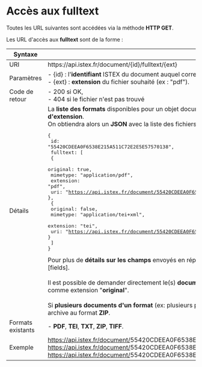 # Accès aux fulltext

Toutes les URL suivantes sont accédées via la méthode **HTTP GET**.

Les URL d'accès aux **fulltext** sont de la forme :

| Syntaxe | |
|------------ | ------------- |
| URI | https&#58;//api.istex.fr/document/{id}/fulltext/{ext}|
| Paramètres | - {id} : l'**identifiant** ISTEX du document auquel correspond la notice,<br>- {ext} : **extension** du fichier souhaité (ex : "pdf"). |
| Code de retour | - 200 si OK, <br>- 404 si le fichier n'est pas trouvé|
| Détails | La **liste des formats** disponibles pour un objet documentaire est accessible **si on ne précise pas d'extension**.<br>On obtiendra alors un **JSON** avec la liste des fichiers disponibles, par exemple : <br><pre class="json">{<br>  id: "55420CDEEA0F6538E215A511C72E2E5E57570138",<br>  fulltext: [<br>    {<br>      original: true,<br>      mimetype: "application/pdf",<br>      extension: "pdf",<br>      uri: "https://api.istex.fr/document/55420CDEEA0F6538E215A511C72E2E5E57570138/fulltext/pdf"<br>    },<br>    {<br>      original: false,<br>      mimetype: "application/tei+xml",<br>      extension: "tei",<br>      uri: "https://api.istex.fr/document/55420CDEEA0F6538E215A511C72E2E5E57570138/fulltext/tei"<br>    }<br>  ]<br>}</pre>Pour plus de **détails sur les champs** envoyés en réponse, consultez le chapitre [correspondant][fields].<br><br>Il est possible de demander directement le(s) **document(s) fourni(s) par l'éditeur** en précisant comme extension "**original**".<br><br>Si **plusieurs documents d'un format** (ex: plusieurs pages TIFF) existent, ils sont renvoyés dans une archive au format **ZIP**.|
| Formats existants | - **PDF**, **TEI**, **TXT**, **ZIP**, **TIFF**. |
| Exemple | <a href="https://api.istex.fr/document/55420CDEEA0F6538E215A511C72E2E5E57570138/fulltext">https://api.istex.fr/document/<span class="mandParam">55420CDEEA0F6538E215A511C72E2E5E57570138/fulltext</a><br><a href="https://api.istex.fr/document/55420CDEEA0F6538E215A511C72E2E5E57570138/fulltext/pdf">https://api.istex.fr/document/<span class="mandParam">55420CDEEA0F6538E215A511C72E2E5E57570138/fulltext/pdf</a><br><a href="https://api.istex.fr/document/55420CDEEA0F6538E215A511C72E2E5E57570138/fulltext/original">https://api.istex.fr/document/<span class="mandParam">55420CDEEA0F6538E215A511C72E2E5E57570138/fulltext/original</a>


